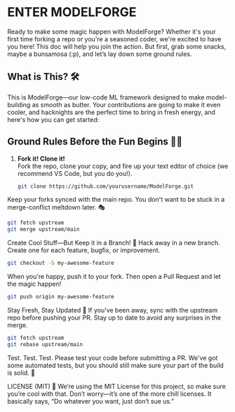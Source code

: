 # ENTER MODELFORGE

Ready to make some magic happen with ModelForge? Whether it's your first time forking a repo or you're a seasoned coder, we're excited to have you here! This doc will help you join the action. But first, grab some snacks, maybe a bunsamosa (:p), and let’s lay down some ground rules.

## What is This? 🛠️

This is ModelForge—our low-code ML framework designed to make model-building as smooth as butter. Your contributions are going to make it even cooler, and hacknights are the perfect time to bring in fresh energy, and here's how you can get started:

## Ground Rules Before the Fun Begins 🧑‍💻

1. **Fork it! Clone it!**  
   Fork the repo, clone your copy, and fire up your text editor of choice (we recommend VS Code, but you do you!).

   ```bash
   git clone https://github.com/yourusername/ModelForge.git
   ```

Keep your forks synced with the main repo. You don't want to be stuck in a merge-conflict meltdown later. 🎭
```bash
git fetch upstream
git merge upstream/main
```
Create Cool Stuff—But Keep it in a Branch! 🌱
Hack away in a new branch. Create one for each feature, bugfix, or improvement.
```bash
git checkout -b my-awesome-feature
```
When you're happy, push it to your fork. Then open a Pull Request and let the magic happen!
```bash
git push origin my-awesome-feature
```

Stay Fresh, Stay Updated 🔄
If you've been away, sync with the upstream repo before pushing your PR. Stay up to date to avoid any surprises in the merge.

```bash
git fetch upstream
git rebase upstream/main
```
Test. Test. Test.
Please test your code before submitting a PR. We've got some automated tests, but you should still make sure your part of the build is solid. 💪

LICENSE (MIT) 📜
We’re using the MIT License for this project, so make sure you’re cool with that. Don’t worry—it’s one of the more chill licenses. It basically says, “Do whatever you want, just don’t sue us.”
